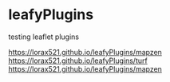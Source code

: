 # leafyPlugins
testing leaflet plugins

https://lorax521.github.io/leafyPlugins/mapzen
https://lorax521.github.io/leafyPlugins/turf
https://lorax521.github.io/leafyPlugins/mapzen
